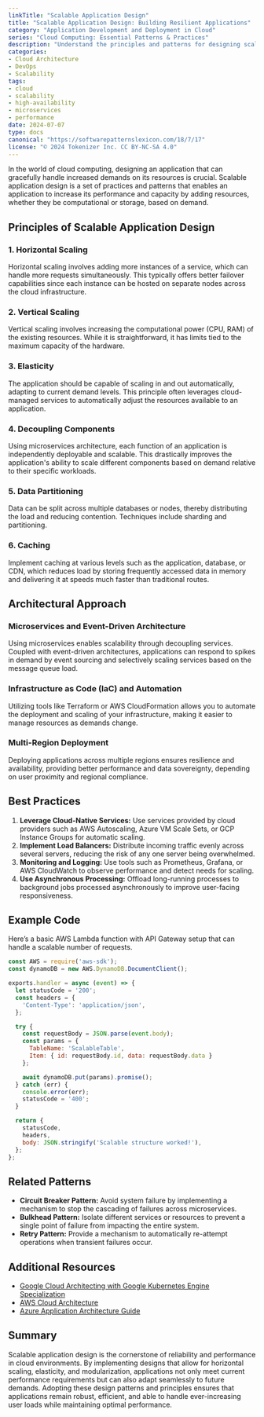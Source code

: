 ```yaml
---
linkTitle: "Scalable Application Design"
title: "Scalable Application Design: Building Resilient Applications"
category: "Application Development and Deployment in Cloud"
series: "Cloud Computing: Essential Patterns & Practices"
description: "Understand the principles and patterns for designing scalable applications in the cloud, ensuring resilience, high availability, and efficient resource utilization."
categories:
- Cloud Architecture
- DevOps
- Scalability
tags:
- cloud
- scalability
- high-availability
- microservices
- performance
date: 2024-07-07
type: docs
canonical: "https://softwarepatternslexicon.com/18/7/17"
license: "© 2024 Tokenizer Inc. CC BY-NC-SA 4.0"
---
```



In the world of cloud computing, designing an application that can gracefully handle increased demands on its resources is crucial. Scalable application design is a set of practices and patterns that enables an application to increase its performance and capacity by adding resources, whether they be computational or storage, based on demand. 

## Principles of Scalable Application Design

### 1. **Horizontal Scaling**
Horizontal scaling involves adding more instances of a service, which can handle more requests simultaneously. This typically offers better failover capabilities since each instance can be hosted on separate nodes across the cloud infrastructure.

### 2. **Vertical Scaling**
Vertical scaling involves increasing the computational power (CPU, RAM) of the existing resources. While it is straightforward, it has limits tied to the maximum capacity of the hardware.

### 3. **Elasticity**
The application should be capable of scaling in and out automatically, adapting to current demand levels. This principle often leverages cloud-managed services to automatically adjust the resources available to an application.

### 4. **Decoupling Components**
Using microservices architecture, each function of an application is independently deployable and scalable. This drastically improves the application's ability to scale different components based on demand relative to their specific workloads.

### 5. **Data Partitioning**
Data can be split across multiple databases or nodes, thereby distributing the load and reducing contention. Techniques include sharding and partitioning.

### 6. **Caching**
Implement caching at various levels such as the application, database, or CDN, which reduces load by storing frequently accessed data in memory and delivering it at speeds much faster than traditional routes.

## Architectural Approach

### Microservices and Event-Driven Architecture
Using microservices enables scalability through decoupling services. Coupled with event-driven architectures, applications can respond to spikes in demand by event sourcing and selectively scaling services based on the message queue load.

### Infrastructure as Code (IaC) and Automation
Utilizing tools like Terraform or AWS CloudFormation allows you to automate the deployment and scaling of your infrastructure, making it easier to manage resources as demands change.

### Multi-Region Deployment
Deploying applications across multiple regions ensures resilience and availability, providing better performance and data sovereignty, depending on user proximity and regional compliance.

## Best Practices

1. **Leverage Cloud-Native Services:** Use services provided by cloud providers such as AWS Autoscaling, Azure VM Scale Sets, or GCP Instance Groups for automatic scaling.
2. **Implement Load Balancers:** Distribute incoming traffic evenly across several servers, reducing the risk of any one server being overwhelmed.
3. **Monitoring and Logging:** Use tools such as Prometheus, Grafana, or AWS CloudWatch to observe performance and detect needs for scaling.
4. **Use Asynchronous Processing:** Offload long-running processes to background jobs processed asynchronously to improve user-facing responsiveness.

## Example Code

Here’s a basic AWS Lambda function with API Gateway setup that can handle a scalable number of requests.

```javascript
const AWS = require('aws-sdk');
const dynamoDB = new AWS.DynamoDB.DocumentClient();

exports.handler = async (event) => {
  let statusCode = '200';
  const headers = {
    'Content-Type': 'application/json',
  };

  try {
    const requestBody = JSON.parse(event.body);
    const params = {
      TableName: 'ScalableTable',
      Item: { id: requestBody.id, data: requestBody.data }
    };

    await dynamoDB.put(params).promise();
  } catch (err) {
    console.error(err);
    statusCode = '400';
  }

  return {
    statusCode,
    headers,
    body: JSON.stringify('Scalable structure worked!'),
  };
};
```

## Related Patterns

- **Circuit Breaker Pattern:** Avoid system failure by implementing a mechanism to stop the cascading of failures across microservices.
- **Bulkhead Pattern:** Isolate different services or resources to prevent a single point of failure from impacting the entire system.
- **Retry Pattern:** Provide a mechanism to automatically re-attempt operations when transient failures occur.

## Additional Resources

- [Google Cloud Architecting with Google Kubernetes Engine Specialization](https://www.coursera.org/specializations/gcp-architecting-kubernetes-engine)
- [AWS Cloud Architecture](https://aws.amazon.com/architecture/)
- [Azure Application Architecture Guide](https://docs.microsoft.com/en-us/azure/architecture/guide/)

## Summary

Scalable application design is the cornerstone of reliability and performance in cloud environments. By implementing designs that allow for horizontal scaling, elasticity, and modularization, applications not only meet current performance requirements but can also adapt seamlessly to future demands. Adopting these design patterns and principles ensures that applications remain robust, efficient, and able to handle ever-increasing user loads while maintaining optimal performance.
